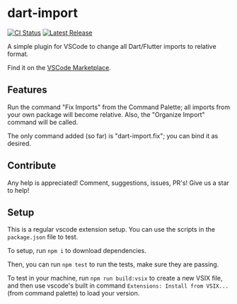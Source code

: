 # dart-import

[![CI Status](https://raster.shields.io/github/workflow/status/luanpotter/vscode-dart-import/CI/master)](https://github.com/luanpotter/vscode-dart-import/actions?query=workflow%3ACI)
[![Latest Release](https://raster.shields.io/github/v/release/luanpotter/vscode-dart-import)](https://github.com/luanpotter/vscode-dart-import/releases)

A simple plugin for VSCode to change all Dart/Flutter imports to relative format.

Find it on the [VSCode Marketplace](https://marketplace.visualstudio.com/items?itemName=luanpotter.dart-import).

## Features

Run the command "Fix Imports" from the Command Palette; all imports from your own package will become relative. Also, the "Organize Import" command will be called.

The only command added (so far) is "dart-import.fix"; you can bind it as desired.

## Contribute

Any help is appreciated! Comment, suggestions, issues, PR's! Give us a star to help!

## Setup

This is a regular vscode extension setup. You can use the scripts in the `package.json` file to test.

To setup, run `npm i` to download dependencies.

Then, you can run `npm test` to run the tests, make sure they are passing.

To test in your machine, run `npm run build:vsix` to create a new VSIX file, and then use vscode's built in command `Extensions: Install from VSIX...` (from command palette) to load your version.
